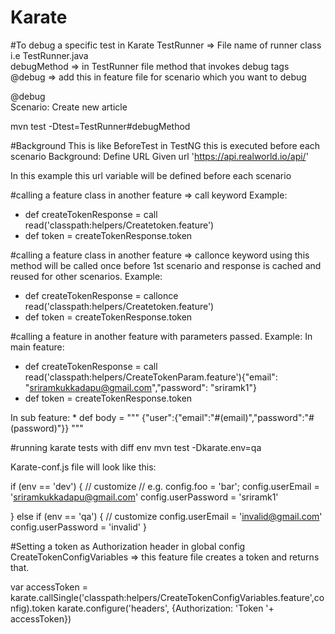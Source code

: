 # Karate

#To debug a specific test in Karate
TestRunner => File name of runner class i.e TestRunner.java <br>
debugMethod => in TestRunner file method that invokes debug tags <br>
@debug => add this in feature file for scenario which you want to debug

@debug 	
Scenario: Create new article

mvn test -Dtest=TestRunner#debugMethod

#Background
This is like BeforeTest in TestNG this is executed before each scenario
Background: Define URL 
	Given url 'https://api.realworld.io/api/'

In this example this url variable will be defined before each scenario

#calling a feature class in another feature => call keyword
Example:
* def createTokenResponse = call read('classpath:helpers/Createtoken.feature')
* def token =  createTokenResponse.token

#calling a feature class in another feature => callonce keyword
using this method will be called once before 1st scenario and response is cached and reused for other scenarios.
Example:
* def createTokenResponse = callonce read('classpath:helpers/Createtoken.feature')
* def token =  createTokenResponse.token

#calling a feature in another feature with parameters passed.
Example:
In main feature:

   * def createTokenResponse = call read('classpath:helpers/CreateTokenParam.feature'){"email": "sriramkukkadapu@gmail.com","password": "sriramk1"}
   * def token =  createTokenResponse.token	
   
In sub feature:
	* def body = """ 	{"user":{"email":"#(email)","password":"#(password)"}}	"""
	

#running karate tests with diff env
mvn test -Dkarate.env=qa	

Karate-conf.js file will look like this:

if (env == 'dev') { 
// customize 
// e.g. config.foo = 'bar'; 
config.userEmail = 'sriramkukkadapu@gmail.com'
config.userPassword = 'sriramk1'
 
} else if (env == 'qa') { 
// customize 
config.userEmail = 'invalid@gmail.com'
config.userPassword = 'invalid'
} 
	
#Setting a token as Authorization header in global config
CreateTokenConfigVariables => this feature file creates a token and returns that. 

var accessToken = karate.callSingle('classpath:helpers/CreateTokenConfigVariables.feature',config).token
karate.configure('headers', {Authorization: 'Token '+ accessToken})






	